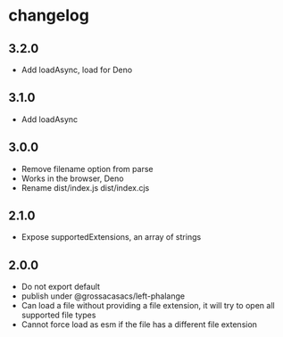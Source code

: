 # changelog

## 3.2.0

 * Add loadAsync, load for Deno

## 3.1.0

 * Add loadAsync


## 3.0.0

 * Remove filename option from parse
 * Works in the browser, Deno
 * Rename dist/index.js dist/index.cjs

## 2.1.0

 * Expose supportedExtensions, an array of strings

## 2.0.0

 * Do not export default
 * publish under @grossacasacs/left-phalange
 * Can load a file without providing a file extension, it will try to open all supported file types
 * Cannot force load as esm if the file has a different file extension